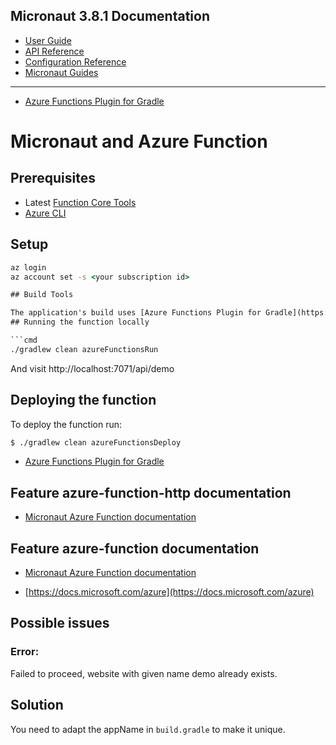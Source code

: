 ## Micronaut 3.8.1 Documentation

- [User Guide](https://docs.micronaut.io/3.8.1/guide/index.html)
- [API Reference](https://docs.micronaut.io/3.8.1/api/index.html)
- [Configuration Reference](https://docs.micronaut.io/3.8.1/guide/configurationreference.html)
- [Micronaut Guides](https://guides.micronaut.io/index.html)
---

- [Azure Functions Plugin for Gradle](https://plugins.gradle.org/plugin/com.microsoft.azure.azurefunctions)
# Micronaut and Azure Function

## Prerequisites

- Latest [Function Core Tools](https://aka.ms/azfunc-install)
- [Azure CLI](https://docs.microsoft.com/en-us/cli/azure/)

## Setup

```cmd
az login
az account set -s <your subscription id>

## Build Tools

The application's build uses [Azure Functions Plugin for Gradle](https://plugins.gradle.org/plugin/com.microsoft.azure.azurefunctions).
## Running the function locally

```cmd
./gradlew clean azureFunctionsRun
```

And visit http://localhost:7071/api/demo

## Deploying the function

To deploy the function run:

```bash
$ ./gradlew clean azureFunctionsDeploy
```



- [Azure Functions Plugin for Gradle](https://plugins.gradle.org/plugin/com.microsoft.azure.azurefunctions)
## Feature azure-function-http documentation

- [Micronaut Azure Function documentation](https://micronaut-projects.github.io/micronaut-azure/latest/guide/index.html#azureHttpFunctions)


## Feature azure-function documentation

- [Micronaut Azure Function documentation](https://micronaut-projects.github.io/micronaut-azure/latest/guide/index.html#simpleAzureFunctions)

- [https://docs.microsoft.com/azure](https://docs.microsoft.com/azure)

## Possible issues

### Error: 

Failed to proceed, website with given name demo already exists.

## Solution

You need to adapt the appName in `build.gradle` to make it unique.
